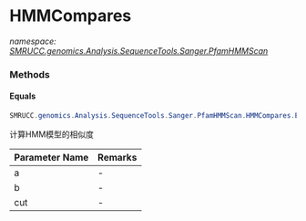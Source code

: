 ﻿# HMMCompares
_namespace: [SMRUCC.genomics.Analysis.SequenceTools.Sanger.PfamHMMScan](./index.md)_





### Methods

#### Equals
```csharp
SMRUCC.genomics.Analysis.SequenceTools.Sanger.PfamHMMScan.HMMCompares.Equals(SMRUCC.genomics.Analysis.SequenceTools.Sanger.PfamHMMScan.HMM,SMRUCC.genomics.Analysis.SequenceTools.Sanger.PfamHMMScan.HMM,System.Double)
```
计算HMM模型的相似度

|Parameter Name|Remarks|
|--------------|-------|
|a|-|
|b|-|
|cut|-|



